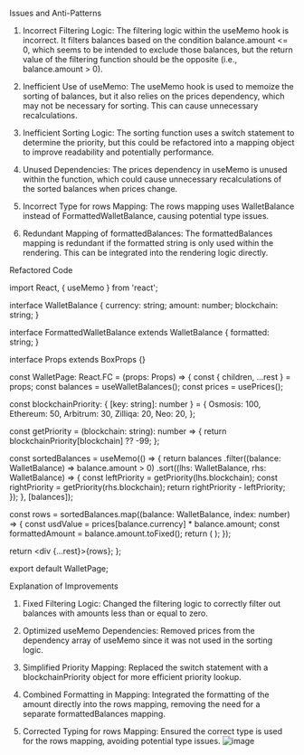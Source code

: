 
Issues and Anti-Patterns
1.	Incorrect Filtering Logic:
The filtering logic within the useMemo hook is incorrect. It filters balances based on the condition balance.amount <= 0, which seems to be intended to exclude those balances, but the return value of the filtering function should be the opposite (i.e., balance.amount > 0).

2.	Inefficient Use of useMemo:
The useMemo hook is used to memoize the sorting of balances, but it also relies on the prices dependency, which may not be necessary for sorting. This can cause unnecessary recalculations.

3.	Inefficient Sorting Logic:
The sorting function uses a switch statement to determine the priority, but this could be refactored into a mapping object to improve readability and potentially performance.

4.	Unused Dependencies:
The prices dependency in useMemo is unused within the function, which could cause unnecessary recalculations of the sorted balances when prices change.

5.	Incorrect Type for rows Mapping:
The rows mapping uses WalletBalance instead of FormattedWalletBalance, causing potential type issues.

6.	Redundant Mapping of formattedBalances:
The formattedBalances mapping is redundant if the formatted string is only used within the rendering. This can be integrated into the rendering logic directly.





Refactored Code

import React, { useMemo } from 'react';

interface WalletBalance {
  currency: string;
  amount: number;
  blockchain: string;
}

interface FormattedWalletBalance extends WalletBalance {
  formatted: string;
}

interface Props extends BoxProps {}

const WalletPage: React.FC<Props> = (props: Props) => {
  const { children, ...rest } = props;
  const balances = useWalletBalances();
  const prices = usePrices();

  const blockchainPriority: { [key: string]: number } = {
    Osmosis: 100,
    Ethereum: 50,
    Arbitrum: 30,
    Zilliqa: 20,
    Neo: 20,
  };

  const getPriority = (blockchain: string): number => {
    return blockchainPriority[blockchain] ?? -99;
  };

  const sortedBalances = useMemo(() => {
    return balances
      .filter((balance: WalletBalance) => balance.amount > 0)
      .sort((lhs: WalletBalance, rhs: WalletBalance) => {
        const leftPriority = getPriority(lhs.blockchain);
        const rightPriority = getPriority(rhs.blockchain);
        return rightPriority - leftPriority;
      });
  }, [balances]);

  const rows = sortedBalances.map((balance: WalletBalance, index: number) => {
    const usdValue = prices[balance.currency] * balance.amount;
    const formattedAmount = balance.amount.toFixed();
    return (
      <WalletRow
        className={classes.row}
        key={index}
        amount={balance.amount}
        usdValue={usdValue}
        formattedAmount={formattedAmount}
      />
    );
  });

  return <div {...rest}>{rows}</div>;
};

export default WalletPage;





Explanation of Improvements
1.	Fixed Filtering Logic:
Changed the filtering logic to correctly filter out balances with amounts less than or equal to zero.

2.	Optimized useMemo Dependencies:
Removed prices from the dependency array of useMemo since it was not used in the sorting logic.

3.	Simplified Priority Mapping:
Replaced the switch statement with a blockchainPriority object for more efficient priority lookup.

4.	Combined Formatting in Mapping:
Integrated the formatting of the amount directly into the rows mapping, removing the need for a separate formattedBalances mapping.

5.	Corrected Typing for rows Mapping:
Ensured the correct type is used for the rows mapping, avoiding potential type issues.
![image](https://github.com/user-attachments/assets/ebc56e11-49a8-4abc-b608-37e3336a35f6)
